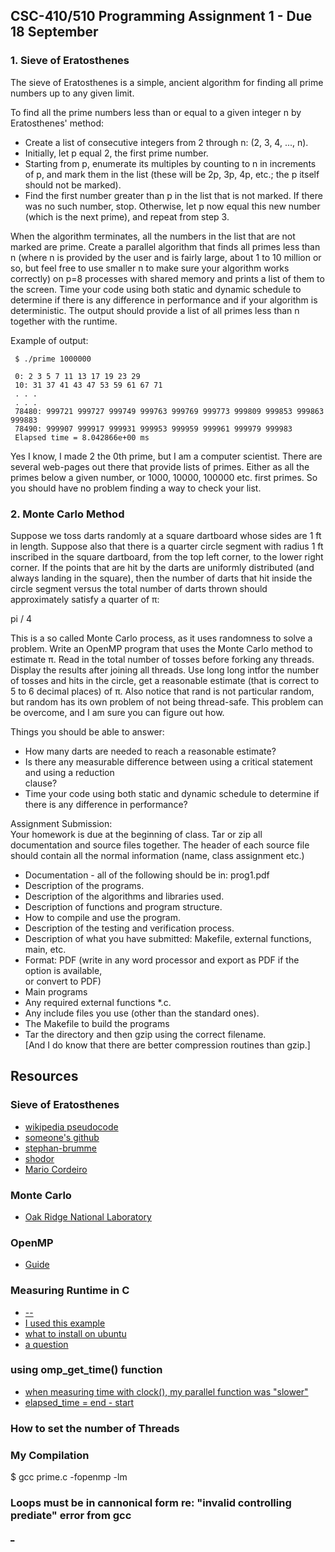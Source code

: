## CSC-410/510 Programming Assignment 1 - Due 18 September

### 1. Sieve of Eratosthenes

The sieve of Eratosthenes is a simple, ancient algorithm for finding all prime numbers up to any
given limit. 

To find all the prime numbers less than or equal to a given integer n by Eratosthenes' method: <br>

+ Create a list of consecutive integers from 2 through n: (2, 3, 4, ..., n).  <br>
+ Initially, let p equal 2, the first prime number.  <br>
+ Starting from p, enumerate its multiples by counting to n in increments of p, and mark them
in the list (these will be 2p, 3p, 4p, etc.; the p itself should not be marked).<br>
+ Find the first number greater than p in the list that is not marked. If there was no such
number, stop. Otherwise, let p now equal this new number (which is the next prime), and
repeat from step 3.  <br>

When the algorithm terminates, all the numbers in the list that are not marked are prime.
Create a parallel algorithm that finds all primes less than n (where n is provided by the user and
is fairly large, about 1 to 10 million or so, but feel free to use smaller n to make sure your algorithm
works correctly) on p=8 processes with shared memory and prints a list of them to the screen. Time
your code using both static and dynamic schedule to determine if there is any difference in
performance and if your algorithm is deterministic. The output should provide a list of all primes
less than n together with the runtime.

Example of output:  <br>

     $ ./prime 1000000  

     0: 2 3 5 7 11 13 17 19 23 29  
     10: 31 37 41 43 47 53 59 61 67 71  
     . . .  
     . . .  
     78480: 999721 999727 999749 999763 999769 999773 999809 999853 999863 999883  
     78490: 999907 999917 999931 999953 999959 999961 999979 999983  
     Elapsed time = 8.042866e+00 ms  

Yes I know, I made 2 the 0th prime, but I am a computer scientist. There are several web-pages
out there that provide lists of primes. Either as all the primes below a given number, or 1000, 10000,
100000 etc. first primes. So you should have no problem finding a way to check your list.   <br>

### 2. Monte Carlo Method 

Suppose we toss darts randomly at a square dartboard whose sides are 1 ft in length. Suppose also
that there is a quarter circle segment with radius 1 ft inscribed in the square dartboard, from the top
left corner, to the lower right corner. If the points that are hit by the darts are uniformly distributed
(and always landing in the square), then the number of darts that hit inside the circle segment versus
the total number of darts thrown should approximately satisfy a quarter of π:  <br>
  
pi / 4  <br>
  
This is a so called Monte Carlo process, as it uses randomness to solve a problem.
Write an OpenMP program that uses the Monte Carlo method to estimate π. Read in the total
number of tosses before forking any threads. Display the results after joining all threads. Use long
long intfor the number of tosses and hits in the circle, get a reasonable estimate (that is correct to 5 to
6 decimal places) of π. Also notice that rand is not particular random, but random has its own
problem of not being thread-safe. This problem can be overcome, and I am sure you can figure out how.
  
Things you should be able to answer:  <br>
+ How many darts are needed to reach a reasonable estimate?  <br>
+ Is there any measurable difference between using a critical statement and using a reduction  
clause?  <br>
+ Time your code using both static and dynamic schedule to determine if there is any
difference in performance?  <br>

Assignment Submission:  <br>
Your homework is due at the beginning of class. Tar or zip all documentation and source files together.
The header of each source file should contain all the normal information (name, class assignment etc.)<br>
+ Documentation - all of the following should be in: prog1.pdf  <br>
+ Description of the programs.  <br>
+ Description of the algorithms and libraries used.  <br>
+ Description of functions and program structure.  <br>
+ How to compile and use the program.  <br>
+ Description of the testing and verification process.  <br>
+ Description of what you have submitted: Makefile, external functions, main, etc.  <br>
+ Format: PDF (write in any word processor and export as PDF if the option is available,  <br>
or convert to PDF)
+ Main programs  <br>
+ Any required external functions *.c.  <br>
+ Any include files you use (other than the standard ones).  <br>
+ The Makefile to build the programs  <br>
+ Tar the directory and then gzip using the correct filename.  <br>
[And I do know that there are better compression routines than gzip.]  <br>


## Resources

### Sieve of Eratosthenes

+ [wikipedia pseudocode](https://en.wikipedia.org/wiki/Sieve_of_Eratosthenes#Pseudocode)
+ [someone's github](https://github.com/stbrumme/eratosthenes)
+ [stephan-brumme](https://create.stephan-brumme.com/eratosthenes/)
+ [shodor](http://www.shodor.org/media/content//petascale/materials/UPModules/sieveOfEratosthenes/module_document_pdf.pdf)
+ [Mario Cordeiro](https://mmfcordeiro.files.wordpress.com/2012/10/mmfcordeiro-parallelization-of-the-sieve-of-eratosthenes.pdf)

### Monte Carlo

+ [Oak Ridge National Laboratory](https://www.olcf.ornl.gov/tutorials/monte-carlo-pi/)

### OpenMP 

+ [Guide](https://bisqwit.iki.fi/story/howto/openmp/)

### Measuring Runtime in C

+ [--](https://www.geeksforgeeks.org/how-to-measure-time-taken-by-a-program-in-c/)
+ [I used this example](https://www.geeksforgeeks.org/time-h-header-file-in-c-with-examples/)
+ [what to install on ubuntu](https://medium.com/swlh/openmp-on-ubuntu-1145355eeb2)
+ [a question](https://askubuntu.com/questions/144352/how-can-i-install-openmp-in-ubuntu)

### using omp\_get\_time() function 

+ [when measuring time with clock(), my parallel function was "slower"](https://stackoverflow.com/questions/33828494/basic-openmp-program-runs-slower)
+ [ elapsed_time = end - start ](https://www.openmp.org/spec-html/5.0/openmpsu160.html)


### How to set the number of Threads


### My Compilation

$ gcc prime.c -fopenmp -lm

### Loops must be in cannonical form re: "invalid controlling prediate" error from gcc

[_](https://www.openmp.org//wp-content/uploads/OpenMP4.0.0.pdf#G4.1507160)






